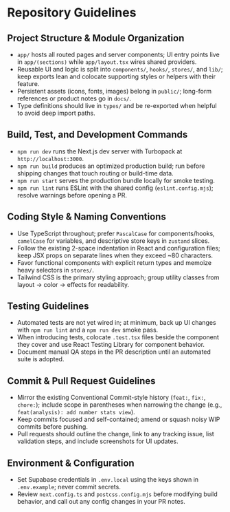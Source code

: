 # Repository Guidelines

## Project Structure & Module Organization
- `app/` hosts all routed pages and server components; UI entry points live in `app/(sections)` while `app/layout.tsx` wires shared providers.
- Reusable UI and logic is split into `components/`, `hooks/`, `stores/`, and `lib/`; keep exports lean and colocate supporting styles or helpers with their feature.
- Persistent assets (icons, fonts, images) belong in `public/`; long-form references or product notes go in `docs/`.
- Type definitions should live in `types/` and be re-exported when helpful to avoid deep import paths.

## Build, Test, and Development Commands
- `npm run dev` runs the Next.js dev server with Turbopack at `http://localhost:3000`.
- `npm run build` produces an optimized production build; run before shipping changes that touch routing or build-time data.
- `npm run start` serves the production bundle locally for smoke testing.
- `npm run lint` runs ESLint with the shared config (`eslint.config.mjs`); resolve warnings before opening a PR.

## Coding Style & Naming Conventions
- Use TypeScript throughout; prefer `PascalCase` for components/hooks, `camelCase` for variables, and descriptive store keys in `zustand` slices.
- Follow the existing 2-space indentation in React and configuration files; keep JSX props on separate lines when they exceed ~80 characters.
- Favor functional components with explicit return types and memoize heavy selectors in `stores/`.
- Tailwind CSS is the primary styling approach; group utility classes from layout → color → effects for readability.

## Testing Guidelines
- Automated tests are not yet wired in; at minimum, back up UI changes with `npm run lint` and a `npm run dev` smoke pass.
- When introducing tests, colocate `.test.tsx` files beside the component they cover and use React Testing Library for component behavior.
- Document manual QA steps in the PR description until an automated suite is adopted.

## Commit & Pull Request Guidelines
- Mirror the existing Conventional Commit-style history (`feat:`, `fix:`, `chore:`); include scope in parentheses when narrowing the change (e.g., `feat(analysis): add number stats view`).
- Keep commits focused and self-contained; amend or squash noisy WIP commits before pushing.
- Pull requests should outline the change, link to any tracking issue, list validation steps, and include screenshots for UI updates.

## Environment & Configuration
- Set Supabase credentials in `.env.local` using the keys shown in `.env.example`; never commit secrets.
- Review `next.config.ts` and `postcss.config.mjs` before modifying build behavior, and call out any config changes in your PR notes.

